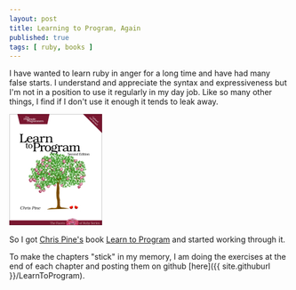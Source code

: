 ```yaml
---
layout: post
title: Learning to Program, Again
published: true
tags: [ ruby, books ]
---
```


I have wanted to learn ruby in anger for a long time and have had many false starts. 
I understand and appreciate the syntax and expressiveness but I'm not in a 
position to use it regularly in my day job. Like so many other things, I 
find if I don't use it enough it tends to leak away. 

![cover](/img/posts/learning-to-program-again/learn-to-program-cover.jpg)

So I got [Chris Pine's](https://pine.fm/) book 
[Learn to Program](http://www.pragprog.com/titles/ltp2/learn-to-program-2nd-edition) 
and started working through it.

To make the chapters "stick" in my memory, I am doing the exercises at the end
of each chapter and posting them on github [here]({{ site.githuburl }}/LearnToProgram).
